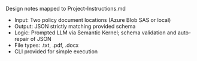 Design notes mapped to Project-Instructions.md

- Input: Two policy document locations (Azure Blob SAS or local)
- Output: JSON strictly matching provided schema
- Logic: Prompted LLM via Semantic Kernel; schema validation and auto-repair of JSON
- File types: .txt, .pdf, .docx
- CLI provided for simple execution
